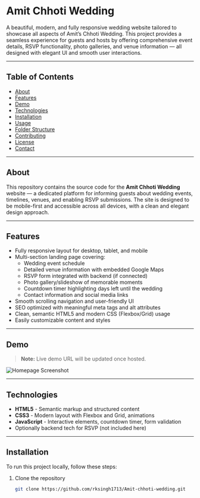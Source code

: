 # Amit Chhoti Wedding

A beautiful, modern, and fully responsive wedding website tailored to showcase all aspects of Amit’s Chhoti Wedding. This project provides a seamless experience for guests and hosts by offering comprehensive event details, RSVP functionality, photo galleries, and venue information — all designed with elegant UI and smooth user interactions.

-----

## Table of Contents

- [About](#about)  
- [Features](#features)   
- [Demo](#demo)  
- [Technologies](#technologies)  
- [Installation](#installation)  
- [Usage](#usage)  
- [Folder Structure](#folder-structure)  
- [Contributing](#contributing)  
- [License](#license)  
- [Contact](#contact)  

---

## About

This repository contains the source code for the **Amit Chhoti Wedding** website — a dedicated platform for informing guests about wedding events, timelines, venues, and enabling RSVP submissions. The site is designed to be mobile-first and accessible across all devices, with a clean and elegant design approach.

---

## Features

- Fully responsive layout for desktop, tablet, and mobile  
- Multi-section landing page covering:  
  - Wedding event schedule  
  - Detailed venue information with embedded Google Maps  
  - RSVP form integrated with backend (if connected)  
  - Photo gallery/slideshow of memorable moments  
  - Countdown timer highlighting days left until the wedding  
  - Contact information and social media links  
- Smooth scrolling navigation and user-friendly UI  
- SEO optimized with meaningful meta tags and alt attributes  
- Clean, semantic HTML5 and modern CSS (Flexbox/Grid) usage  
- Easily customizable content and styles  

---

## Demo

> **Note:** Live demo URL will be updated once hosted.

![Homepage Screenshot](assets/screenshot-homepage.png)  

---

## Technologies

- **HTML5** - Semantic markup and structured content  
- **CSS3** - Modern layout with Flexbox and Grid, animations  
- **JavaScript** - Interactive elements, countdown timer, form validation  
- Optionally backend tech for RSVP (not included here)  

---

## Installation

To run this project locally, follow these steps:

1. Clone the repository  
   ```bash
   git clone https://github.com/rksingh1713/Amit-chhoti-wedding.git
